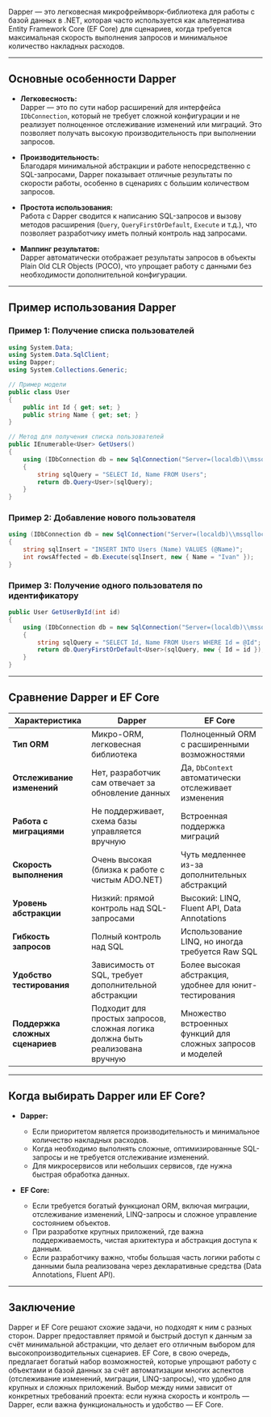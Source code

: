 Dapper — это легковесная микрофреймворк-библиотека для работы с базой данных в .NET, которая часто используется как альтернатива Entity Framework Core (EF Core) для сценариев, когда требуется максимальная скорость выполнения запросов и минимальное количество накладных расходов.

---

## Основные особенности Dapper

- **Легковесность:**  
    Dapper — это по сути набор расширений для интерфейса `IDbConnection`, который не требует сложной конфигурации и не реализует полноценное отслеживание изменений или миграций. Это позволяет получать высокую производительность при выполнении запросов.
    
- **Производительность:**  
    Благодаря минимальной абстракции и работе непосредственно с SQL-запросами, Dapper показывает отличные результаты по скорости работы, особенно в сценариях с большим количеством запросов.
    
- **Простота использования:**  
    Работа с Dapper сводится к написанию SQL-запросов и вызову методов расширения (`Query`, `QueryFirstOrDefault`, `Execute` и т.д.), что позволяет разработчику иметь полный контроль над запросами.
    
- **Маппинг результатов:**  
    Dapper автоматически отображает результаты запросов в объекты Plain Old CLR Objects (POCO), что упрощает работу с данными без необходимости дополнительной конфигурации.
    

---

## Пример использования Dapper

### Пример 1: Получение списка пользователей

```C#
using System.Data;
using System.Data.SqlClient;
using Dapper;
using System.Collections.Generic;

// Пример модели
public class User
{
    public int Id { get; set; }
    public string Name { get; set; }
}

// Метод для получения списка пользователей
public IEnumerable<User> GetUsers()
{
    using (IDbConnection db = new SqlConnection("Server=(localdb)\\mssqllocaldb;Database=MyDb;Trusted_Connection=True;"))
    {
        string sqlQuery = "SELECT Id, Name FROM Users";
        return db.Query<User>(sqlQuery);
    }
}

```

### Пример 2: Добавление нового пользователя

```C#
using (IDbConnection db = new SqlConnection("Server=(localdb)\\mssqllocaldb;Database=MyDb;Trusted_Connection=True;"))
{
    string sqlInsert = "INSERT INTO Users (Name) VALUES (@Name)";
    int rowsAffected = db.Execute(sqlInsert, new { Name = "Ivan" });
}

```

### Пример 3: Получение одного пользователя по идентификатору

```C#
public User GetUserById(int id)
{
    using (IDbConnection db = new SqlConnection("Server=(localdb)\\mssqllocaldb;Database=MyDb;Trusted_Connection=True;"))
    {
        string sqlQuery = "SELECT Id, Name FROM Users WHERE Id = @Id";
        return db.QueryFirstOrDefault<User>(sqlQuery, new { Id = id });
    }
}

```

---

## Сравнение Dapper и EF Core

|Характеристика|Dapper|EF Core|
|---|---|---|
|**Тип ORM**|Микро-ORM, легковесная библиотека|Полноценный ORM с расширенными возможностями|
|**Отслеживание изменений**|Нет, разработчик сам отвечает за обновление данных|Да, `DbContext` автоматически отслеживает изменения|
|**Работа с миграциями**|Не поддерживает, схема базы управляется вручную|Встроенная поддержка миграций|
|**Скорость выполнения**|Очень высокая (близка к работе с чистым ADO.NET)|Чуть медленнее из-за дополнительных абстракций|
|**Уровень абстракции**|Низкий: прямой контроль над SQL-запросами|Высокий: LINQ, Fluent API, Data Annotations|
|**Гибкость запросов**|Полный контроль над SQL|Использование LINQ, но иногда требуется Raw SQL|
|**Удобство тестирования**|Зависимость от SQL, требует дополнительной абстракции|Более высокая абстракция, удобнее для юнит-тестирования|
|**Поддержка сложных сценариев**|Подходит для простых запросов, сложная логика должна быть реализована вручную|Множество встроенных функций для сложных запросов и моделей|

---

## Когда выбирать Dapper или EF Core?

- **Dapper:**
    
    - Если приоритетом является производительность и минимальное количество накладных расходов.
    - Когда необходимо выполнять сложные, оптимизированные SQL-запросы и не требуется отслеживание изменений.
    - Для микросервисов или небольших сервисов, где нужна быстрая обработка данных.
- **EF Core:**
    
    - Если требуется богатый функционал ORM, включая миграции, отслеживание изменений, LINQ-запросы и сложное управление состоянием объектов.
    - При разработке крупных приложений, где важна поддерживаемость, чистая архитектура и абстракция доступа к данным.
    - Если разработчику важно, чтобы большая часть логики работы с данными была реализована через декларативные средства (Data Annotations, Fluent API).

---

## Заключение

Dapper и EF Core решают схожие задачи, но подходят к ним с разных сторон. Dapper предоставляет прямой и быстрый доступ к данным за счёт минимальной абстракции, что делает его отличным выбором для высокопроизводительных сценариев. EF Core, в свою очередь, предлагает богатый набор возможностей, которые упрощают работу с объектами и базой данных за счёт автоматизации многих аспектов (отслеживание изменений, миграции, LINQ-запросы), что удобно для крупных и сложных приложений. Выбор между ними зависит от конкретных требований проекта: если нужна скорость и контроль — Dapper, если важна функциональность и удобство — EF Core.